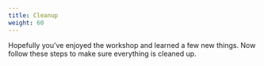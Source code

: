 ```yaml
---
title: Cleanup
weight: 60
---
```


Hopefully you’ve enjoyed the workshop and learned a few new things. Now follow these steps to make sure everything is cleaned up.


